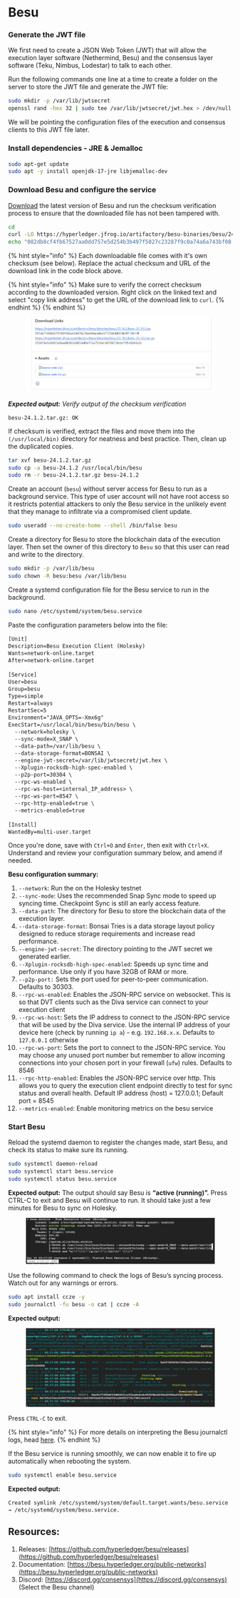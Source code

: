 # Besu

### Generate the JWT file

We first need to create a JSON Web Token (JWT) that will allow the execution layer software (Nethermind, Besu) and the consensus layer software (Teku, Nimbus, Lodestar) to talk to each other.

Run the following commands one line at a time to create a folder on the server to store the JWT file and generate the JWT file:

```bash
sudo mkdir -p /var/lib/jwtsecret
openssl rand -hex 32 | sudo tee /var/lib/jwtsecret/jwt.hex > /dev/null
```

We will be pointing the configuration files of the execution and consensus clients to this JWT file later.

### Install dependencies - JRE & Jemalloc

```bash
sudo apt-get update
sudo apt -y install openjdk-17-jre libjemalloc-dev
```

### Download Besu and configure the service

[Download](https://github.com/hyperledger/besu/releases) the latest version of Besu and run the checksum verification process to ensure that the downloaded file has not been tampered with.

```bash
cd
curl -LO https://hyperledger.jfrog.io/artifactory/besu-binaries/besu/24.1.2/besu-24.1.2.tar.gz
echo "082db8cf4fb67527aa0dd757e5d254b3b497f5027c23287f9c0a74a6a743bf08 besu-24.1.2.tar.gz" | sha256sum --check
```

{% hint style="info" %}
Each downloadable file comes with it's own checksum (see below). Replace the actual checksum and URL of the download link in the code block above.

{% hint style="info" %}
Make sure to verify the correct checksum according to the downloaded version. Right click on the linked text and select "copy link address" to get the URL of the download link to `curl`.
{% endhint %}
{% endhint %}

<figure><img src="../../.gitbook/assets/image (137).png" alt=""><figcaption></figcaption></figure>

_**Expected output:** Verify output of the checksum verification_

```
besu-24.1.2.tar.gz: OK
```

If checksum is verified, extract the files and move them into the `(/usr/local/bin)` directory for neatness and best practice. Then, clean up the duplicated copies.

```bash
tar xvf besu-24.1.2.tar.gz
sudo cp -a besu-24.1.2 /usr/local/bin/besu
sudo rm -r besu-24.1.2.tar.gz besu-24.1.2
```

Create an account (`besu`) without server access for Besu to run as a background service. This type of user account will not have root access so it restricts potential attackers to only the Besu service in the unlikely event that they manage to infiltrate via a compromised client update.

```bash
sudo useradd --no-create-home --shell /bin/false besu
```

Create a directory for Besu to store the blockchain data of the execution layer. Then set the owner of this directory to `Besu` so that this user can read and write to the directory.

```bash
sudo mkdir -p /var/lib/besu
sudo chown -R besu:besu /var/lib/besu
```

Create a systemd configuration file for the Besu service to run in the background.

```bash
sudo nano /etc/systemd/system/besu.service
```

Paste the configuration parameters below into the file:

```
[Unit]
Description=Besu Execution Client (Holesky)
Wants=network-online.target
After=network-online.target

[Service]
User=besu
Group=besu
Type=simple
Restart=always
RestartSec=5
Environment="JAVA_OPTS=-Xmx6g"
ExecStart=/usr/local/bin/besu/bin/besu \
  --network=holesky \
  --sync-mode=X_SNAP \
  --data-path=/var/lib/besu \
  --data-storage-format=BONSAI \
  --engine-jwt-secret=/var/lib/jwtsecret/jwt.hex \
  --Xplugin-rocksdb-high-spec-enabled \
  --p2p-port=30304 \
  --rpc-ws-enabled \
  --rpc-ws-host=<internal_IP_address> \
  --rpc-ws-port=8547 \
  --rpc-http-enabled=true \
  --metrics-enabled=true
  
[Install]
WantedBy=multi-user.target
```

Once you're done, save with `Ctrl+O` and `Enter`, then exit with `Ctrl+X`. Understand and review your configuration summary below, and amend if needed.

**Besu configuration summary:**

1. `--network`: Run the on the Holesky testnet
2. `--sync-mode`: Uses the recommended Snap Sync mode to speed up syncing time. Checkpoint Sync is still an early access feature.
3. `--data-path`: The directory for Besu to store the blockchain data of the execution layer.
4. `--data-storage-format`: Bonsai Tries is a data storage layout policy designed to reduce storage requirements and increase read performance.
5. `--engine-jwt-secret`: The directory pointing to the JWT secret we generated earlier.
6. `--Xplugin-rocksdb-high-spec-enabled`: Speeds up sync time and performance. Use only if you have 32GB of RAM or more.
7. `--p2p-port:` Sets the port used for peer-to-peer communication. Defaults to 30303.
8. `--rpc-ws-enabled`: Enables the JSON-RPC service on websocket. This is so that DVT clients such as the Diva service can connect to your execution client &#x20;
9. `--rpc-ws-host`: Sets the IP address to connect to the JSON-RPC service that will be used by the Diva service. Use the internal IP address of your device here (check by running `ip a`) - e.g. `192.168.x.x`. Defaults to `127.0.0.1` otherwise
10. `--rpc-ws-port`: Sets the port to connect to the JSON-RPC service. You may choose any unused port number but remember to allow incoming connections into your chosen port in your firewall (`ufw`) rules. Defaults to 8546
11. `--rpc-http-enabled`: Enables the JSON-RPC service over http. This allows you to query the execution client endpoint directly to test for sync status and overall health. Default IP address (host) = 127.0.0.1; Default port = 8545
12. `--metrics-enabled`: Enable monitoring metrics on the besu service

### Start Besu

Reload the systemd daemon to register the changes made, start Besu, and check its status to make sure its running.

```bash
sudo systemctl daemon-reload
sudo systemctl start besu.service
sudo systemctl status besu.service
```

**Expected output:** The output should say Besu is **“active (running)”.** Press CTRL-C to exit and Besu will continue to run. It should take just a few minutes for Besu to sync on Holesky.

<figure><img src="../../.gitbook/assets/image (4).png" alt=""><figcaption></figcaption></figure>

Use the following command to check the logs of Besu’s syncing process. Watch out for any warnings or errors.

```bash
sudo apt install ccze -y
sudo journalctl -fu besu -o cat | ccze -A
```

**Expected output:**

<figure><img src="../../.gitbook/assets/image (5).png" alt=""><figcaption></figcaption></figure>

Press `CTRL-C` to exit.

{% hint style="info" %}
For more details on interpreting the Besu journalctl logs, head [here](https://besu.hyperledger.org/23.4.0/public-networks/concepts/events-and-logs).
{% endhint %}

If the Besu service is running smoothly, we can now enable it to fire up automatically when rebooting the system.

```bash
sudo systemctl enable besu.service
```

**Expected output:**

```
Created symlink /etc/systemd/system/default.target.wants/besu.service → /etc/systemd/system/besu.service.
```

## Resources:

1. Releases: [https://github.com/hyperledger/besu/releases](https://github.com/hyperledger/besu/releases)
2. Documentation: [https://besu.hyperledger.org/public-networks](https://besu.hyperledger.org/public-networks)
3. Discord: [https://discord.gg/consensys](https://discord.gg/consensys) (Select the Besu channel)
